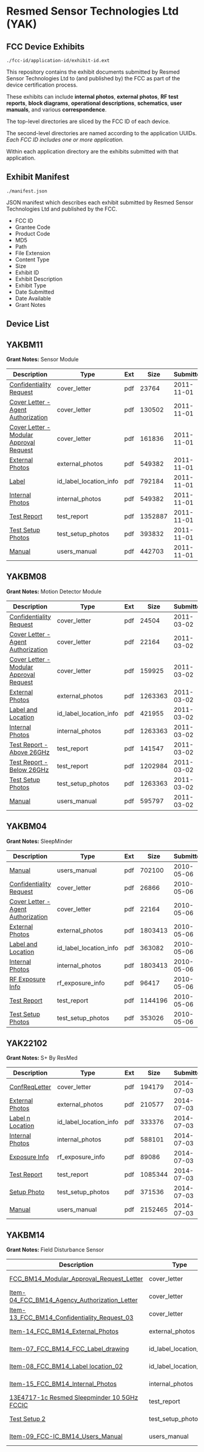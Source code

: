 # Resmed Sensor Technologies Ltd (YAK)
## FCC Device Exhibits

```
./fcc-id/application-id/exhibit-id.ext
```

This repository contains the exhibit documents submitted by Resmed Sensor Technologies Ltd to (and published by) the FCC as part of the device certification process.

These exhibits can include **internal photos**, **external photos**, **RF test reports**, **block diagrams**, **operational descriptions**, **schematics**, **user manuals**, and various **correspondence**.

The top-level directories are sliced by the FCC ID of each device.

The second-level directories are named according to the application UUIDs. *Each FCC ID includes one or more application.*

Within each application directory are the exhibits submitted with that application. 

## Exhibit Manifest

```
./manifest.json
```

JSON manifest which describes each exhibit submitted by Resmed Sensor Technologies Ltd and published by the FCC.

- FCC ID
- Grantee Code
- Product Code
- MD5
- Path
- File Extension
- Content Type
- Size
- Exhibit ID
- Exhibit Description
- Exhibit Type
- Date Submitted
- Date Available
- Grant Notes

## Device List
## YAKBM11
**Grant Notes:** Sensor Module

| Description | Type | Ext | Size | Submitted | Available |
| ----------- | ---- | --- | ---- | --------- | --------- |
| [Confidentiality Request](YAKBM11/0d0b7d2437d5be03b5f69e3290df05e2/1571821.pdf) | cover_letter | pdf | 23764 | 2011-11-01 | 2011-11-02 |
| [Cover Letter - Agent Authorization](YAKBM11/0d0b7d2437d5be03b5f69e3290df05e2/1571822.pdf) | cover_letter | pdf | 130502 | 2011-11-01 | 2011-11-02 |
| [Cover Letter - Modular Approval Request](YAKBM11/0d0b7d2437d5be03b5f69e3290df05e2/1571823.pdf) | cover_letter | pdf | 161836 | 2011-11-01 | 2011-11-02 |
| [External Photos](YAKBM11/0d0b7d2437d5be03b5f69e3290df05e2/1571811.pdf) | external_photos | pdf | 549382 | 2011-11-01 | 2011-11-02 |
| [Label](YAKBM11/0d0b7d2437d5be03b5f69e3290df05e2/1571812.pdf) | id_label_location_info | pdf | 792184 | 2011-11-01 | 2011-11-02 |
| [Internal Photos](YAKBM11/0d0b7d2437d5be03b5f69e3290df05e2/1571811.pdf) | internal_photos | pdf | 549382 | 2011-11-01 | 2011-11-02 |
| [Test Report](YAKBM11/0d0b7d2437d5be03b5f69e3290df05e2/1571816.pdf) | test_report | pdf | 1352887 | 2011-11-01 | 2011-11-02 |
| [Test Setup Photos](YAKBM11/0d0b7d2437d5be03b5f69e3290df05e2/1571817.pdf) | test_setup_photos | pdf | 393832 | 2011-11-01 | 2011-11-02 |
| [Manual](YAKBM11/0d0b7d2437d5be03b5f69e3290df05e2/1571818.pdf) | users_manual | pdf | 442703 | 2011-11-01 | 2011-11-02 |
## YAKBM08
**Grant Notes:** Motion Detector Module

| Description | Type | Ext | Size | Submitted | Available |
| ----------- | ---- | --- | ---- | --------- | --------- |
| [Confidentiality Request](YAKBM08/14bbee8665ba51a6bbb43a1f4d695530/1424347.pdf) | cover_letter | pdf | 24504 | 2011-03-02 | 2011-03-02 |
| [Cover Letter - Agent Authorization](YAKBM08/14bbee8665ba51a6bbb43a1f4d695530/1277516.pdf) | cover_letter | pdf | 22164 | 2011-03-02 | 2011-03-02 |
| [Cover Letter - Modular Approval Request](YAKBM08/14bbee8665ba51a6bbb43a1f4d695530/1424349.pdf) | cover_letter | pdf | 159925 | 2011-03-02 | 2011-03-02 |
| [External Photos](YAKBM08/14bbee8665ba51a6bbb43a1f4d695530/1424337.pdf) | external_photos | pdf | 1263363 | 2011-03-02 | 2011-03-02 |
| [Label and Location](YAKBM08/14bbee8665ba51a6bbb43a1f4d695530/1424338.pdf) | id_label_location_info | pdf | 421955 | 2011-03-02 | 2011-03-02 |
| [Internal Photos](YAKBM08/14bbee8665ba51a6bbb43a1f4d695530/1424337.pdf) | internal_photos | pdf | 1263363 | 2011-03-02 | 2011-03-02 |
| [Test Report - Above 26GHz](YAKBM08/14bbee8665ba51a6bbb43a1f4d695530/1424343.pdf) | test_report | pdf | 141547 | 2011-03-02 | 2011-03-02 |
| [Test Report - Below 26GHz](YAKBM08/14bbee8665ba51a6bbb43a1f4d695530/1424344.pdf) | test_report | pdf | 1202984 | 2011-03-02 | 2011-03-02 |
| [Test Setup Photos](YAKBM08/14bbee8665ba51a6bbb43a1f4d695530/1424337.pdf) | test_setup_photos | pdf | 1263363 | 2011-03-02 | 2011-03-02 |
| [Manual](YAKBM08/14bbee8665ba51a6bbb43a1f4d695530/1424346.pdf) | users_manual | pdf | 595797 | 2011-03-02 | 2011-03-02 |
## YAKBM04
**Grant Notes:** SleepMinder

| Description | Type | Ext | Size | Submitted | Available |
| ----------- | ---- | --- | ---- | --------- | --------- |
| [Manual](YAKBM04/099ec0d94d12589d129e46a813ad41e3/1277513.pdf) | users_manual | pdf | 702100 | 2010-05-06 | 2010-05-06 |
| [Confidentiality Request](YAKBM04/099ec0d94d12589d129e46a813ad41e3/1277515.pdf) | cover_letter | pdf | 26866 | 2010-05-06 | 2010-05-06 |
| [Cover Letter - Agent Authorization](YAKBM04/099ec0d94d12589d129e46a813ad41e3/1277516.pdf) | cover_letter | pdf | 22164 | 2010-05-06 | 2010-05-06 |
| [External Photos](YAKBM04/099ec0d94d12589d129e46a813ad41e3/1277506.pdf) | external_photos | pdf | 1803413 | 2010-05-06 | 2010-05-06 |
| [Label and Location](YAKBM04/099ec0d94d12589d129e46a813ad41e3/1277507.pdf) | id_label_location_info | pdf | 363082 | 2010-05-06 | 2010-05-06 |
| [Internal Photos](YAKBM04/099ec0d94d12589d129e46a813ad41e3/1277506.pdf) | internal_photos | pdf | 1803413 | 2010-05-06 | 2010-05-06 |
| [RF Exposure Info](YAKBM04/099ec0d94d12589d129e46a813ad41e3/1277514.pdf) | rf_exposure_info | pdf | 96417 | 2010-05-06 | 2010-05-06 |
| [Test Report](YAKBM04/099ec0d94d12589d129e46a813ad41e3/1277511.pdf) | test_report | pdf | 1144196 | 2010-05-06 | 2010-05-06 |
| [Test Setup Photos](YAKBM04/099ec0d94d12589d129e46a813ad41e3/1277512.pdf) | test_setup_photos | pdf | 353026 | 2010-05-06 | 2010-05-06 |
## YAK22102
**Grant Notes:** S+ By ResMed

| Description | Type | Ext | Size | Submitted | Available |
| ----------- | ---- | --- | ---- | --------- | --------- |
| [ConfReqLetter](YAK22102/f9802379ee170a86550b8073c6e58048/2314061.pdf) | cover_letter | pdf | 194179 | 2014-07-03 | 2014-07-06 |
| [External Photos](YAK22102/f9802379ee170a86550b8073c6e58048/2314062.pdf) | external_photos | pdf | 210577 | 2014-07-03 | 2015-01-01 |
| [Label n Location](YAK22102/f9802379ee170a86550b8073c6e58048/2314063.pdf) | id_label_location_info | pdf | 333376 | 2014-07-03 | 2014-07-06 |
| [Internal Photos](YAK22102/f9802379ee170a86550b8073c6e58048/2314064.pdf) | internal_photos | pdf | 588101 | 2014-07-03 | 2015-01-01 |
| [Exposure Info](YAK22102/f9802379ee170a86550b8073c6e58048/2314065.pdf) | rf_exposure_info | pdf | 89086 | 2014-07-03 | 2014-07-06 |
| [Test Report](YAK22102/f9802379ee170a86550b8073c6e58048/2314066.pdf) | test_report | pdf | 1085344 | 2014-07-03 | 2014-07-06 |
| [Setup Photo](YAK22102/f9802379ee170a86550b8073c6e58048/2314067.pdf) | test_setup_photos | pdf | 371536 | 2014-07-03 | 2015-01-01 |
| [Manual](YAK22102/f9802379ee170a86550b8073c6e58048/2315572.pdf) | users_manual | pdf | 2152465 | 2014-07-03 | 2015-01-01 |
## YAKBM14
**Grant Notes:** Field Disturbance Sensor

| Description | Type | Ext | Size | Submitted | Available |
| ----------- | ---- | --- | ---- | --------- | --------- |
| [FCC_BM14_Modular_Approval_Request_Letter](YAKBM14/5688198b737a10fbe44d7ea10f0c3124/2189721.pdf) | cover_letter | pdf | 44739 | 2014-02-14 | 2014-02-17 |
| [Item-04_FCC_BM14_Agency_Authorization_Letter](YAKBM14/5688198b737a10fbe44d7ea10f0c3124/2189722.pdf) | cover_letter | pdf | 40818 | 2014-02-14 | 2014-02-17 |
| [Item-13_FCC_BM14_Confidentiality_Request_03](YAKBM14/5688198b737a10fbe44d7ea10f0c3124/2200068.pdf) | cover_letter | pdf | 175023 | 2014-02-25 | 2014-02-17 |
| [Item-14_FCC_BM14_External_Photos](YAKBM14/5688198b737a10fbe44d7ea10f0c3124/2189724.pdf) | external_photos | pdf | 262919 | 2014-02-14 | 2014-08-16 |
| [Item-07_FCC_BM14_FCC_Label_drawing](YAKBM14/5688198b737a10fbe44d7ea10f0c3124/2189725.pdf) | id_label_location_info | pdf | 66954 | 2014-02-14 | 2014-02-17 |
| [Item-08_FCC_BM14_Label location_02](YAKBM14/5688198b737a10fbe44d7ea10f0c3124/2200069.pdf) | id_label_location_info | pdf | 70652 | 2014-02-25 | 2014-02-17 |
| [Item-15_FCC_BM14_Internal_Photos](YAKBM14/5688198b737a10fbe44d7ea10f0c3124/2189727.pdf) | internal_photos | pdf | 724247 | 2014-02-14 | 2014-08-16 |
| [13E4717-1c Resmed Sleepminder 10 5GHz  FCCIC](YAKBM14/5688198b737a10fbe44d7ea10f0c3124/2189731.pdf) | test_report | pdf | 764448 | 2014-02-14 | 2014-02-17 |
| [Test Setup 2](YAKBM14/5688198b737a10fbe44d7ea10f0c3124/2189732.pdf) | test_setup_photos | pdf | 269631 | 2014-02-14 | 2014-08-16 |
| [Item-09_FCC-IC_BM14_Users_Manual](YAKBM14/5688198b737a10fbe44d7ea10f0c3124/2189733.pdf) | users_manual | pdf | 147878 | 2014-02-14 | 2014-08-16 |
